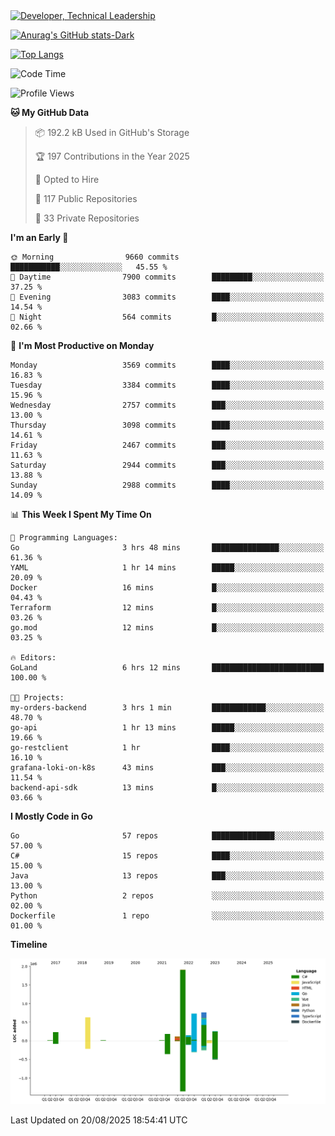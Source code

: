 <div>
  <a href="https://www.linkedin.com/in/arielpineiro/" target="_blank" rel="nofollow noopener noreferrer">
    <img src="https://img.shields.io/badge/-LinkedIn-%230077B5?style=for-the-badge&logo=linkedin&logoColor=white" alt="Developer, Technical Leadership" title="Ariel Piñeiro">
  </a>
</div>

[![Anurag's GitHub stats-Dark](https://github-readme-stats.vercel.app/api?username=arielsrv&show_icons=true&theme=dark#gh-dark-mode-only)](https://github.com/anuraghazra/github-readme-stats#gh-dark-mode-only)

[![Top Langs](https://github-readme-stats.vercel.app/api/top-langs/?username=arielsrv&layout=compact&langs_count=10&theme=dark#gh-dark-mode-only)](https://github.com/anuraghazra/github-readme-stats&theme=dark#gh-dark-mode-only)

<!--START_SECTION:waka-->
![Code Time](http://img.shields.io/badge/Code%20Time-1%2C370%20hrs%2049%20mins-blue)

![Profile Views](http://img.shields.io/badge/Profile%20Views-6-blue)

**🐱 My GitHub Data** 

> 📦 192.2 kB Used in GitHub's Storage 
 > 
> 🏆 197 Contributions in the Year 2025
 > 
> 💼 Opted to Hire
 > 
> 📜 117 Public Repositories 
 > 
> 🔑 33 Private Repositories 
 > 
**I'm an Early 🐤** 

```text
🌞 Morning                9660 commits        ███████████░░░░░░░░░░░░░░   45.55 % 
🌆 Daytime                7900 commits        █████████░░░░░░░░░░░░░░░░   37.25 % 
🌃 Evening                3083 commits        ████░░░░░░░░░░░░░░░░░░░░░   14.54 % 
🌙 Night                  564 commits         █░░░░░░░░░░░░░░░░░░░░░░░░   02.66 % 
```
📅 **I'm Most Productive on Monday** 

```text
Monday                   3569 commits        ████░░░░░░░░░░░░░░░░░░░░░   16.83 % 
Tuesday                  3384 commits        ████░░░░░░░░░░░░░░░░░░░░░   15.96 % 
Wednesday                2757 commits        ███░░░░░░░░░░░░░░░░░░░░░░   13.00 % 
Thursday                 3098 commits        ████░░░░░░░░░░░░░░░░░░░░░   14.61 % 
Friday                   2467 commits        ███░░░░░░░░░░░░░░░░░░░░░░   11.63 % 
Saturday                 2944 commits        ███░░░░░░░░░░░░░░░░░░░░░░   13.88 % 
Sunday                   2988 commits        ████░░░░░░░░░░░░░░░░░░░░░   14.09 % 
```


📊 **This Week I Spent My Time On** 

```text
💬 Programming Languages: 
Go                       3 hrs 48 mins       ███████████████░░░░░░░░░░   61.36 % 
YAML                     1 hr 14 mins        █████░░░░░░░░░░░░░░░░░░░░   20.09 % 
Docker                   16 mins             █░░░░░░░░░░░░░░░░░░░░░░░░   04.43 % 
Terraform                12 mins             █░░░░░░░░░░░░░░░░░░░░░░░░   03.26 % 
go.mod                   12 mins             █░░░░░░░░░░░░░░░░░░░░░░░░   03.25 % 

🔥 Editors: 
GoLand                   6 hrs 12 mins       █████████████████████████   100.00 % 

🐱‍💻 Projects: 
my-orders-backend        3 hrs 1 min         ████████████░░░░░░░░░░░░░   48.70 % 
go-api                   1 hr 13 mins        █████░░░░░░░░░░░░░░░░░░░░   19.66 % 
go-restclient            1 hr                ████░░░░░░░░░░░░░░░░░░░░░   16.10 % 
grafana-loki-on-k8s      43 mins             ███░░░░░░░░░░░░░░░░░░░░░░   11.54 % 
backend-api-sdk          13 mins             █░░░░░░░░░░░░░░░░░░░░░░░░   03.66 % 
```

**I Mostly Code in Go** 

```text
Go                       57 repos            ██████████████░░░░░░░░░░░   57.00 % 
C#                       15 repos            ████░░░░░░░░░░░░░░░░░░░░░   15.00 % 
Java                     13 repos            ███░░░░░░░░░░░░░░░░░░░░░░   13.00 % 
Python                   2 repos             ░░░░░░░░░░░░░░░░░░░░░░░░░   02.00 % 
Dockerfile               1 repo              ░░░░░░░░░░░░░░░░░░░░░░░░░   01.00 % 
```



**Timeline**

![Lines of Code chart](https://raw.githubusercontent.com/arielsrv/arielsrv/main/assets/bar_graph.png)


 Last Updated on 20/08/2025 18:54:41 UTC
<!--END_SECTION:waka-->
